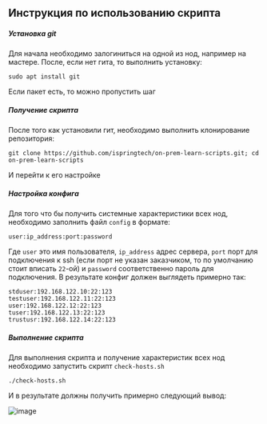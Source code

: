 ## Инструкция по использованию скрипта

##### Установка git
Для начала необходимо залогиниться на одной из нод, например на мастере. После, если нет гита, то выполнить установку:

```sudo apt install git```

Если пакет есть, то можно пропустить шаг

##### Получение скрипта
После того как установили гит, необходимо выполнить клонирование репозитория:

```git clone https://github.com/ispringtech/on-prem-learn-scripts.git; cd on-prem-learn-scripts```

И перейти к его настройке

##### Настройка конфига
Для того что бы получить системные характеристики всех нод, необходимо заполнить файл `config` в формате:

```
user:ip_address:port:password
```

Где `user` это имя пользователя, `ip_address` адрес сервера, `port` порт для подключения к ssh (если порт не указан заказчиком, то по умолчанию стоит вписать `22`-ой) и `password` соответственно пароль для подключения.
В результате конфиг должен выглядеть примерно так:

```
stduser:192.168.122.10:22:123
testuser:192.168.122.11:22:123
user:192.168.122.12:22:123
tuser:192.168.122.13:22:123
trustusr:192.168.122.14:22:123
```

##### Выполнение скрипта
Для выполнения скрипта и получение характеристик всех нод необходимо запустить скрипт `check-hosts.sh`

```
./check-hosts.sh
```

И в результате должны получить примерно следующий вывод:

![image](https://user-images.githubusercontent.com/88158708/143863596-580d8f86-4436-4ff8-930f-0bb1e44e12e7.png)

